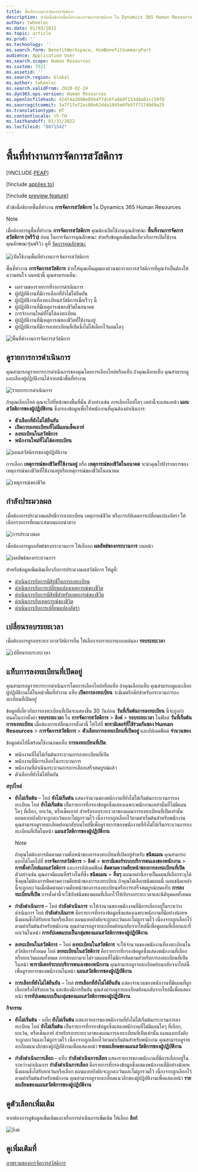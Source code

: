 ```yaml
---
title: พื้นที่ทำงานการจัดการสวัสดิการ
description: หัวข้อนี้อธิบายพื้นที่ทำงานการจัดการสวัสดิการ ใน Dynamics 365 Human Resources
author: twheeloc
ms.date: 01/03/2022
ms.topic: article
ms.prod: ''
ms.technology: ''
ms.search.form: BenefitWorkspace, HcmBenefitSummaryPart
audience: Application User
ms.search.scope: Human Resources
ms.custom: 7521
ms.assetid: ''
ms.search.region: Global
ms.author: twheeloc
ms.search.validFrom: 2020-02-24
ms.dyn365.ops.version: Human Resources
ms.openlocfilehash: 424f4a2098e05b4f7dc6fa84df133dda81cc59f0
ms.sourcegitcommit: 3a7f1fe72ac08e62dda1045e0fb97f7174b69a25
ms.translationtype: HT
ms.contentlocale: th-TH
ms.lasthandoff: 01/31/2022
ms.locfileid: "8071542"
---
```

# <a name="benefits-management-workspace"></a>พื้นที่ทำงานการจัดการสวัสดิการ


[!INCLUDE [PEAP](../includes/peap-2.md)]

[!include [applies to](../includes/applies-to-hr.md)]

[!include [preview feature](./includes/preview-feature.md)]

หัวข้อนี้อธิบายพื้นที่ทำงาน **การจัดการสวัสดิการ** ใน Dynamics 365 Human Resources

> [!NOTE]
> เมื่อต้องการดูพื้นที่ทำงาน **การจัดการสวัสดิการ** คุณต้องเปิดใช้งานคุณลักษณะ **พื้นที่งานการจัดการสวัสดิการ (พรีวิว)** ก่อน ในการจัดการคุณลักษณะ สำหรับข้อมูลเพิ่มเติมเกี่ยวกับการเปิดใช้งานคุณลักษณะรุ่นพรีวิว ดูที่ [จัดการคุณลักษณะ](hr-admin-manage-features.md)<br><br>![เปิดใช้งานพื้นที่ทำงานการจัดการสวัสดิการ](./media/hr-benefits-management-workspace-enable.png)

พื้นที่ทำงาน **การจัดการสวัสดิการ** ช่วยให้คุณเห็นมุมมองด่วนของรายการสวัสดิการที่คุณจำเป็นต้องให้ความสนใจ บนหน้านี้ คุณสามารถเห็น:

- ผลรวมของรายการที่รอการดำเนินการ
- ผู้ปฏิบัติงานที่มีการเลือกที่ยังไม่ได้ยืนยัน
- ผู้ปฏิบัติงานที่ลงทะเบียนสวัสดิการเมื่อเร็วๆ นี้
- ผู้ปฏิบัติงานที่มีเหตุการณ์ของชีวิตในอนาคต
- การจ้างงานใหม่ที่ไม่ได้ลงทะเบียน
- ผู้ปฏิบัติงานที่มีเหตุการณ์ของชีวิตที่ใช้งานอยู่
- ผู้ปฏิบัติงานที่มีการลงทะเบียนที่เปิดซึ่งไม่ได้เลือกไว้แผนใดๆ

![พื้นที่ทำงานการจัดการสวัสดิการ](./media/hr-benefits-management-workspace.png)

## <a name="view-action-items"></a>ดูรายการการดำเนินการ

คุณสามารถดูรายการการดำเนินการของคุณโดยการเลือกไทล์หรือแท็บ ถ้าคุณเลือกแท็บ คุณสามารถดูและเลือกผู้ปฏิบัติงานได้จากหน้าพื้นที่ทำงาน

![รายการการดำเนินการ](./media/hr-benefits-management-workspace-action-items.png)

ถ้าคุณเลือกไทล์ คุณจะไปที่หน้าของพื้นที่นั้น ตัวอย่างเช่น การเลือกไทล์ใดๆ เหล่านี้จะแสดงหน้า **แผนสวัสดิการของผู้ปฏิบัติงาน** ซึ่งกรองข้อมูลเพื่อให้พนักงานที่คุณต้องดำเนินการ:

- **ตัวเลือกที่ยังไม่ได้ยืนยัน**
- **เปิดการลงทะเบียนที่ไม่มีแผนเช็คเอาท์**
- **ลงทะเบียนในสวัสดิการ**
- **พนักงานใหม่ที่ไม่ได้ลงทะเบียน**

![แผนสวัสดิการของผู้ปฏิบัติงาน](./media/hr-benefits-management-workspace-plans.png)

การเลือก **เหตุการณ์ของชีวิตที่ใช้งานอยู่** หรือ **เหตุการณ์ของชีวิตในอนาคต** จะนำคุณไปยังรายการของเหตุการณ์ของชีวิตที่ใช้งานอยู่หรือเหตุการณ์ของชีวิตในอนาคต

![เหตุการณ์ของชีวิต](./media/hr-benefits-management-workspace-life-events.png)

## <a name="processing"></a>กำลังประมวลผล

เมื่อต้องการประมวลผลสิทธิ์การลงทะเบียน เหตุการณ์ชีวิต หรือการอัปเดตการเปลี่ยนแปลงอัตรา ให้เลือกรายการที่เหมาะสมบนแถบนําทาง

![การประมวลผล](./media/hr-benefits-management-workspace-processing.png)

เมื่อต้องการดูผลลัพธ์ของกระบวนการ ให้เลืออก **ผลลัพธ์ของกระบวนการ** บนหน้า

![ผลลัพธ์ของกระบวนการ](./media/hr-benefits-management-workspace-process-results.png)

สำหรับข้อมูลเพิ่มเติมเกี่ยวกับการประมวลผลสวัสดิการ ให้ดูที่:

- [ดำเนินการกับการมีสิทธิ์ในการลงทะเบียน](hr-benefits-process-enrollment-eligibility.md)
- [ดำเนินการกับการเปลี่ยนแปลงเหตุการณ์ของชีวิต](hr-benefits-process-life-event-changes.md)
- [ดำเนินการกับการมีสิทธิ์สำหรับเหตุการณ์ของชีวิต](hr-benefits-process-life-event-eligibility.md)
- [ดำเนินการกับเหตุการณ์ของชีวิต](hr-benefits-process-life-events.md)
- [ดำเนินการกับการเปลี่ยนแปลงอัตรา](hr-benefits-process-rate-changes.md)

## <a name="change-period"></a>เปลี่ยนรอบระยะเวลา

เมื่อต้องการดูรอบระยะเวลาสวัสดิการอื่น ให้เลือกจากรายการแบบหล่นลง **รอบระยะเวลา**

![เปลี่ยนรอบระยะเวลา](./media/hr-benefits-management-workspace-period.png)


## <a name="open-enrollment-tab"></a>แท็บการลงทะเบียนที่เปิดอยู่

คุณสามารถดูรายการการดำเนินการโดยการเลือกไทล์หรือแท็บ ถ้าคุณเลือกแท็บ คุณสามารถดูและเลือกผู้ปฏิบัติงานได้ในหน้าพื้นที่ทำงาน
แท็บ **เปิดการลงทะเบียน** จะมีเมตริกคีย์สำหรับกระบวนการลงทะเบียนที่เปิดอยู่ 

ข้อมูลที่เกี่ยวกับการลงทะเบียนที่เปิดจะแสดงขึ้น 30 วันก่อน **วันที่เริ่มต้นการลงทะเบียน** นี่จะถูกกําหนดในการตั้งค่า **รอบระยะเวลา** ใน **การจัดการสวัสดิการ** > **ลิงค์** > **รอบระยะเวลา** ในฟิลด์ **วันที่เริ่มต้นการลงทะเบียน**  เมื่อต้องการเปลี่ยนการตั้งค่านี้ ให้ไปที่ **พารามิเตอร์ที่ใช้ร่วมกันของ Human Resources** > **การจัดการสวัสดิการ** > **ตัวเลือกการลงทะเบียนที่เปิดอยู่** และอัปเดตฟิลด์ **จํานวนของ**  

ข้อมูลต่อไปนี้พร้อมใช้งานบนแท็บ **การลงทะเบียนที่เปิด**:
 - พนักงานที่ไม่ได้เริ่มต้นกระบวนการลงทะเบียนที่เปิด
 - พนักงานที่มีการเลือกในกระบวนการ
 - พนักงานที่ดำเนินกระบวนการการเลือกเสร็จสมบูรณ์แล้ว
 - ตัวเลือกที่ยังไม่ได้ยืนยัน

**สรุปไทล์**

- **ยังไม่เริ่มต้น** – ไทล์ **ยังไม่เริ่มต้น** แสดงจำนวนของพนักงานที่ยังไม่ได้เริ่มต้นกระบวนการลงทะเบียน ไทล์ **ยังไม่เริ่มต้น** เป็นรายการที่กรองข้อมูลซึ่งแสดงเฉพาะพนักงานเหล่านั้นที่ไม่มีแผนใดๆ ที่เลือก, ยกเว้น, หรือเช็คเอาท์ สำหรับรอบระยะเวลาของแผนการลงทะเบียนที่เปิดเท่านั้น แผนแบบบังคับจะถูกละเว้นและไม่ถูกรวมไว้ เนื่องจากถูกเลือกไว้ตามค่าเริ่มต้นสำหรับพนักงาน  คุณสามารถดูรายละเอียดย้อนกลับบนไทล์นี้เพื่อดูรายการของพนักงานที่ยังไม่ได้เริ่มกระบวนการลงทะเบียนที่เปิดในหน้า **แผนสวัสดิการของผู้ปฏิบัติงาน**

  > [!NOTE]
  > ถ้าคุณไม่ต้องการติดตามความคืบหน้าของการลงทะเบียนที่เปิดอยู่สำหรับ **ชนิดแผน** คุณสามารถแยกได้โดยไปที่ **การจัดการสวัสดิการ** > **ลิงค์** > **พารามิเตอร์ระบบบริการตนเองของพนักงาน** > **การตั้งค่าไทล์แผนสวัสดิการ** และการอัปเดตฟิลด์ **ติดตามความคืบหน้าของการลงทะเบียนที่เปิด**  ตัวอย่างเช่น คุณอาจมีแผนที่สร้างในที่ซึ่ง **ชนิดแผน** = **อื่นๆ** แผนเหล่านี้อาจเป็นแผนที่เลือกระบุได้ ซึ่งคุณไม่ต้องการติดตามความคืบหน้าของการลงทะเบียน ถ้าคุณไม่เลือกชนิดแผนนี้ แผนชนิดเหล่านี้จะถูกละเว้นเมื่อติดตามความคืบหน้าของการลงทะเบียนหรือการเสร็จสมบูรณ์บนแท็บ **การลงทะเบียนที่เปิด** การตั้งค่านี้จะใช้กับชนิดของแผนที่เลือกไว้ให้กับรอบระยะเวลาและนิติบุคคลทั้งหมด

- **กำลังดำเนินการ** – ไทล์ **กำลังดำเนินการ** จะให้จำนวนของพนักงานที่มีการเลือกอยู่ในระหว่างดำเนินการ ไทล์ **กำลังดำเนินการ** คือรายการที่กรองข้อมูลซึ่งแสดงเฉพาะพนักงานที่มีอย่างน้อยหนึ่งแผนซึ่งได้รับยกเว้นหรือเลือก แผนแบบบังคับจะถูกละเว้นและไม่ถูกรวมไว้ เนื่องจากถูกเลือกไว้ตามค่าเริ่มต้นสำหรับพนักงาน คุณสามารถดูรายละเอียดย้อนกลับจากไทล์นี้เพื่อดูแผนที่เลือกและที่ยกเว้นในหน้า **การอัปเดตแบบเป็นกลุ่มของแผนสวัสดิการของผู้ปฏิบัติงาน**

- **ลงทะเบียนในสวัสดิการ** – ไทล์ **ลงทะเบียนในสวัสดิการ** จะให้จำนวนของพนักงานที่ลงทะเบียนในสวัสดิการทั้งหมด ไทล์ **ลงทะเบียนในสวัสดิการ** คือรายการที่กรองข้อมูลซึ่งแสดงพนักงานที่เลือกหรือยกเว้นแผนทั้งหมด การสอบถามจะไม่รวมแผนที่ไม่มีการติดตามสำหรับการลงทะเบียนที่เปิดในหน้า **พารามิเตอร์ระบบบริการตนเองของพนักงาน** คุณสามารถดูรายละเอียดย้อนกลับจากไทล์นี้เพื่อดูรายการของพนักงานในหน้า **แผนสวัสดิการของผู้ปฏิบัติงาน**

- **การเลือกที่ยังไม่ได้ยืนยัน** – ไทล์ **การเลือกที่ยังไม่ได้ยืนยัน** แสดงจำนวนของพนักงานที่มีแผนที่ถูกเลือกหรือได้รับยกเว้น และต้องมีการยืนยัน คุณสามารถดูรายละเอียดย้อนกลับจากไทล์นี้เพื่อแสดงหน้า **การอัปเดตแบบเป็นกลุ่มของแผนสวัสดิการของผู้ปฏิบัติงาน**

**กิจกรรม**

- **ยังไม่เริ่มต้น** - แท็บ **ยังไม่เริ่มต้น** แสดงรายการของพนักงานที่ยังไม่ได้เริ่มต้นกระบวนการลงทะเบียน ไทล์ **ยังไม่เริ่มต้น** เป็นรายการที่กรองข้อมูลซึ่งแสดงพนักงานที่ไม่มีแผนใดๆ ที่เลือก, ยกเว้น, หรือเช็คเอาท์ สำหรับรอบระยะเวลาของแผนการลงทะเบียนที่เปิดเท่านั้น แผนแบบบังคับจะถูกละเว้นและไม่ถูกรวมไว้ เนื่องจากถูกเลือกไว้ตามค่าเริ่มต้นสำหรับพนักงาน คุณสามารถดูรายละเอียดแนวลึกของผู้ปฏิบัติงานเพื่อแสดงหน้า **รายละเอียดของแผนสวัสดิการของผู้ปฏิบัติงาน**

- **กำลังดำเนินการเลือก** - แท็บ **กำลังดำเนินการเลือก** แสดงรายการของพนักงานที่มีการเลือกอยู่ในระหว่างดำเนินการ **กำลังดำเนินการเลือก** คือรายการที่กรองข้อมูลซึ่งแสดงพนักงานที่มีอย่างน้อยหนึ่งแผนซึ่งได้รับยกเว้นหรือเลือก แผนแบบบังคับจะถูกละเว้นและไม่ถูกรวมไว้ เนื่องจากถูกเลือกไว้ตามค่าเริ่มต้นสำหรับพนักงาน คุณสามารถดูรายละเอียดแนวลึกของผู้ปฏิบัติงานเพื่อแสดงหน้า **รายละเอียดของแผนสวัสดิการของผู้ปฏิบัติงาน**

## <a name="view-more-options"></a>ดูตัวเลือกเพิ่มเติม

หากต้องการดูข้อมูลเพิ่มเติมและหรือการดำเนินการเพิ่มเติม ให้เลือก **ลิงก์**

![ลิงค์](./media/hr-benefits-management-workspace-links.png)

## <a name="see-also"></a>ดูเพิ่มเติมที่

[ภาพรวมของการจัดการสวัสดิการ](hr-benefits-management-overview.md)
